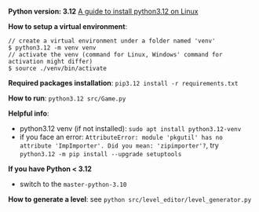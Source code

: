 **Python version: 3.12**
[A guide to install python3.12 on Linux](https://medium.com/@donfiealex/getting-python-3-12-up-and-running-on-ubuntu-and-debian-servers-cbe557d7d368)

**How to setup a virtual environment**:
```console
// create a virtual environment under a folder named 'venv'
$ python3.12 -m venv venv 
// activate the venv (command for Linux, Windows' command for activation might differ)
$ source ./venv/bin/activate 
``` 

**Required packages installation**: `pip3.12 install -r requirements.txt`

**How to run**: `python3.12 src/Game.py`

**Helpful info**: 
- python3.12 venv (if not installed): `sudo apt install python3.12-venv`
- if you face an error: `AttributeError: module 'pkgutil' has no attribute 'ImpImporter'. Did you mean: 'zipimporter'?`, try `python3.12 -m pip install --upgrade setuptools`

**If you have Python < 3.12**
- switch to the `master-python-3.10`

**How to generate a level**: see `python src/level_editor/level_generator.py`